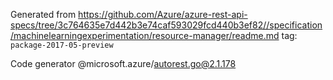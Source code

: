 Generated from https://github.com/Azure/azure-rest-api-specs/tree/3c764635e7d442b3e74caf593029fcd440b3ef82//specification/machinelearningexperimentation/resource-manager/readme.md tag: `package-2017-05-preview`

Code generator @microsoft.azure/autorest.go@2.1.178



